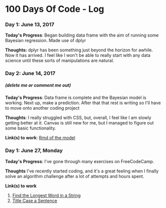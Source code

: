 # 100 Days Of Code - Log

### Day 1: June 13, 2017 


**Today's Progress**: Began building data frame with the aim of running some Bayesian regression. Made use of dplyr

**Thoughts:**  dplyr has been something just beyond the horizon for awhile. Now it has arrived. I feel like I won't be able to really start with any data science until these sorts of manipulations are natural. 



### Day 2: June 14, 2017 
##### (delete me or comment me out)

**Today's Progress**: Data frame is complete and the Bayesian model is working. Next up, make a prediction. After that that rest is writing so I'll have to move onto another coding project

**Thoughts**: I really struggled with CSS, but, overall, I feel like I am slowly getting better at it. Canvas is still new for me, but I managed to figure out some basic functionality.

**Link(s) to work**: [Rmd of the model](bayesian_project.rmd)


### Day 1: June 27, Monday

**Today's Progress**: I've gone through many exercises on FreeCodeCamp.

**Thoughts** I've recently started coding, and it's a great feeling when I finally solve an algorithm challenge after a lot of attempts and hours spent.

**Link(s) to work**
1. [Find the Longest Word in a String](https://www.freecodecamp.com/challenges/find-the-longest-word-in-a-string)
2. [Title Case a Sentence](https://www.freecodecamp.com/challenges/title-case-a-sentence)
